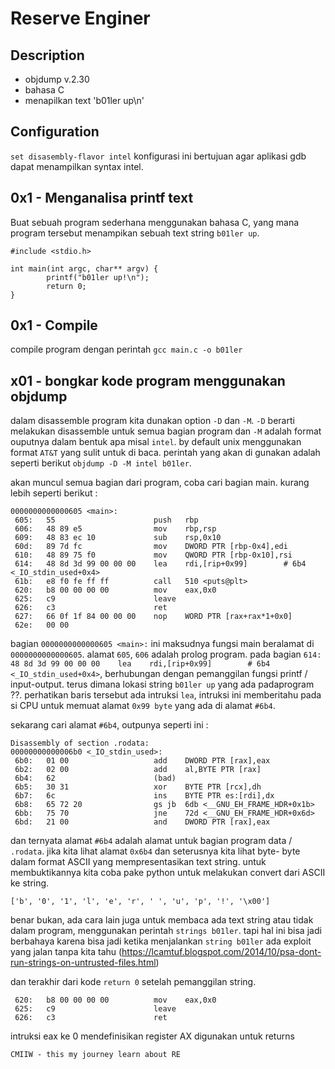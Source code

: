 # Reserve Enginer
## Description
- objdump v.2.30
- bahasa C
- menapilkan text 'b01ler up\n'

## Configuration
` set disasembly-flavor intel `
konfigurasi ini bertujuan agar aplikasi gdb dapat menampilkan syntax intel.

## 0x1 - Menganalisa printf text
Buat sebuah program sederhana menggunakan bahasa C, yang mana program tersebut menampikan sebuah text string `b01ler up`.

```
#include <stdio.h>

int main(int argc, char** argv) {
        printf("b01ler up!\n");
        return 0;
}

```

## 0x1 - Compile
compile program dengan perintah
` gcc main.c -o b01ler `

## x01 - bongkar kode program menggunakan objdump
dalam disassemble program kita dunakan option `-D` dan `-M`. `-D` berarti melakukan disassemble untuk semua bagian program dan `-M` adalah format ouputnya dalam bentuk apa misal `intel`. by default unix menggunakan format `AT&T` yang sulit untuk di baca.
perintah yang akan di gunakan adalah seperti berikut `objdump -D -M intel b01ler`.

akan muncul semua bagian dari program, coba cari bagian main. kurang lebih seperti berikut :
```
0000000000000605 <main>:
 605:	55                   	push   rbp
 606:	48 89 e5             	mov    rbp,rsp
 609:	48 83 ec 10          	sub    rsp,0x10
 60d:	89 7d fc             	mov    DWORD PTR [rbp-0x4],edi
 610:	48 89 75 f0          	mov    QWORD PTR [rbp-0x10],rsi
 614:	48 8d 3d 99 00 00 00 	lea    rdi,[rip+0x99]        # 6b4 <_IO_stdin_used+0x4>
 61b:	e8 f0 fe ff ff       	call   510 <puts@plt>
 620:	b8 00 00 00 00       	mov    eax,0x0
 625:	c9                   	leave
 626:	c3                   	ret
 627:	66 0f 1f 84 00 00 00 	nop    WORD PTR [rax+rax*1+0x0]
 62e:	00 00
```

bagian `0000000000000605 <main>:` ini maksudnya fungsi main beralamat di `0000000000000605`.
alamat `605`, `606` adalah prolog program.
pada bagian `614:	48 8d 3d 99 00 00 00 	lea    rdi,[rip+0x99]        # 6b4 <_IO_stdin_used+0x4>`, berhubungan dengan pemanggilan fungsi printf / input-output. terus dimana lokasi string `b01ler up` yang ada padaprogram ??.
perhatikan baris tersebut ada intruksi `lea`, intruksi ini memberitahu pada si CPU untuk memuat alamat `0x99 byte` yang ada di alamat `#6b4`.

sekarang cari alamat `#6b4`, outpunya seperti ini :
```
Disassembly of section .rodata:
00000000000006b0 <_IO_stdin_used>:
 6b0:	01 00                	add    DWORD PTR [rax],eax
 6b2:	02 00                	add    al,BYTE PTR [rax]
 6b4:	62                   	(bad)
 6b5:	30 31                	xor    BYTE PTR [rcx],dh
 6b7:	6c                   	ins    BYTE PTR es:[rdi],dx
 6b8:	65 72 20             	gs jb  6db <__GNU_EH_FRAME_HDR+0x1b>
 6bb:	75 70                	jne    72d <__GNU_EH_FRAME_HDR+0x6d>
 6bd:	21 00                	and    DWORD PTR [rax],eax
```

dan ternyata alamat `#6b4` adalah alamat untuk bagian program data / `.rodata`. jika kita lihat alamat `0x6b4` dan seterusnya kita lihat byte- byte dalam format ASCII yang mempresentasikan text string.
untuk membuktikannya kita coba pake python untuk melakukan convert dari ASCII ke string.
``` >>> [chr(x) for x in [0x62, 0x30,0x31,0x6c,0x65,0x72,0x20,0x75,0x70,0x21,0x00]]
['b', '0', '1', 'l', 'e', 'r', ' ', 'u', 'p', '!', '\x00']
```
benar bukan, ada cara lain juga untuk membaca ada text string atau tidak dalam program, menggunakan perintah `strings b01ler`. tapi hal ini bisa jadi berbahaya karena bisa jadi ketika menjalankan `string b01ler` ada exploit yang jalan tanpa kita tahu (https://lcamtuf.blogspot.com/2014/10/psa-dont-run-strings-on-untrusted-files.html)

dan terakhir dari kode `return 0` setelah pemanggilan string.
```
 620:	b8 00 00 00 00       	mov    eax,0x0
 625:	c9                   	leave
 626:	c3                   	ret
```
intruksi eax ke 0 mendefinisikan register AX digunakan untuk returns

`CMIIW - this my journey learn about RE`
